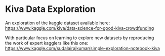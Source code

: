 # Kiva Data Exploration

An exploration of the kaggle dataset available here:
https://www.kaggle.com/kiva/data-science-for-good-kiva-crowdfunding

With particular focus on learning to explore new datasets by reproducing
the work of expert kagglers like this one:
https://www.kaggle.com/sudalairajkumar/simple-exploration-notebook-kiva
